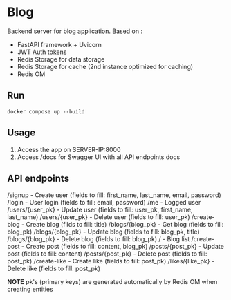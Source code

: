 # Blog
Backend server for blog application. 
Based on :

 - FastAPI framework + Uvicorn
 - JWT Auth tokens
 - Redis Storage for data storage
 - Redis Storage for cache (2nd instance optimized for caching)
 - Redis OM


## Run
```shell
docker compose up --build
```

## Usage

1. Access the app on SERVER-IP:8000
2. Access /docs for Swagger UI with all API endpoints docs


## API endpoints 

/signup             - Create user (fields to fill: first_name, last_name, email, password)
/login              - User login (fields to fill: email, password)
/me                 - Logged user
/users/{user_pk}    - Update user (fields to fill: user_pk, first_name, last_name)
/users/{user_pk}    - Delete user (fields to fill: user_pk)
/create-blog        - Create blog (filds to fill: title)
/blogs/{blog_pk}    - Get blog (fields to fill: blog_pk)
/blogs/{blog_pk}    - Update blog (fields to fill: blog_pk, title)
/blogs/{blog_pk}    - Delete blog (fields to fill: blog_pk)
/                   - Blog list
/create-post        - Create post (fields to fill: content, blog_pk)
/posts/{post_pk}    - Update post (fields to fill: content)
/posts/{post_pk}    - Delete post (fields to fill: post_pk)
/create-like        - Create like (fields to fill: post_pk)
/likes/{like_pk}    - Delete like (fields to fill: post_pk)

**NOTE** pk's (primary keys) are generated automatically by Redis OM when creating entities